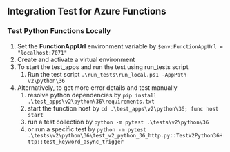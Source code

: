 ## Integration Test for Azure Functions

### Test Python Functions Locally
1. Set the **FunctionAppUrl** environment variable by `$env:FunctionAppUrl = "localhost:7071"`
2. Create and activate a virtual environment
3. To start the test_apps and run the test using run_tests script
    1. Run the test script `.\run_tests\run_local.ps1 -AppPath v2\python\36`
4. Alternatively, to get more error details and test manually
    1. resolve python dependencies by `pip install .\test_apps\v2\python\36\requirements.txt`
    2. start the function host by `cd .\test_apps\v2\python\36; func host start`
    3. run a test collection by `python -m pytest .\tests\v2\python\36`
    4. or run a specific test by `python -m pytest .\tests\v2\python\36\test_v2_python_36_http.py::TestV2Python36Http::test_keyword_async_trigger`
